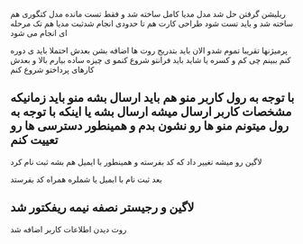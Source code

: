 ریلیشن گرفتن حل شد
مدل مدیا کامل ساخته شد و فقط تست مانده
مدل کتگوری هم ساخته شد و باید تست شود
طراحی کارت هم تا حدودی انجام شدثبت مدیا هم تک مرحله ای انجام می شود

پرمیژنها تقریبا تموم شدو الان باید بتدریج روت ها اضافه بشن
بعدش احتملا باید ی دوره کنم ببینم چی کم و کسره
یا شاید باید فرانتو شروع کنمو ی چیزه ساده بیارم بالا و بعدش 
کارهای پرداختو شروع کنم

با توجه به رول کاربر منو هم باید ارسال بشه
منو باید زمانیکه مشخصات کاربر ارسال میشه ارسال بشه
یا اینکه با توجه به رول میتونم منو ها رو نشون بدم
و همینطور دسترسی ها رو تعییت کنم
--------------------------
لاگین رو میشه تغییر داد که کد بفرسته
و همینطور با ایمیل هم بشه ثبت نام کرد

بعد ثبت نام با ابمیل یا شملره همراه 
کد بفرستد

لاگین و رجیستر نصفه نیمه ریفکتور شد
---------------------------
روت دیدن اطلاعات کاربر اضافه شد

